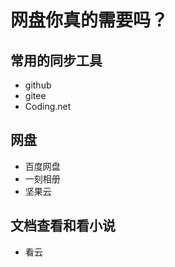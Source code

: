 # 网盘你真的需要吗？

## 常用的同步工具

- github
- gitee
- Coding.net

## 网盘

- 百度网盘
- 一刻相册
- 坚果云

## 文档查看和看小说

- 看云


